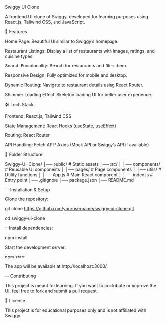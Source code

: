 Swiggy UI Clone

A frontend UI clone of Swiggy, developed for learning purposes using React.js, Tailwind CSS, and JavaScript.

🚀 Features

Home Page: Beautiful UI similar to Swiggy’s homepage.

Restaurant Listings: Display a list of restaurants with images, ratings, and cuisine types.

Search Functionality: Search for restaurants and filter them.

Responsive Design: Fully optimized for mobile and desktop.

Dynamic Routing: Navigate to restaurant details using React Router.

Shimmer Loading Effect: Skeleton loading UI for better user experience.

🛠️ Tech Stack

Frontend: React.js, Tailwind CSS

State Management: React Hooks (useState, useEffect)

Routing: React Router

API Handling: Fetch API / Axios (Mock API or Swiggy’s API if available)

📂 Folder Structure

Swiggy-UI-Clone/
│── public/         # Static assets
│── src/
│   │── components/  # Reusable UI components
│   │── pages/       # Page components
│   │── utils/       # Utility functions
│   │── App.js       # Main React component
│   │── index.js     # Entry point
│── .gitignore
│── package.json
│── README.md

-- Installation & Setup

Clone the repository:

git clone https://github.com/yourusername/swiggy-ui-clone.git

cd swiggy-ui-clone


--Install dependencies:


npm install

Start the development server:

npm start

The app will be available at http://localhost:3000/.

-- Contributing

This project is meant for learning. If you want to contribute or improve the UI, feel free to fork and submit a pull request.

📜 License

This project is for educational purposes only and is not affiliated with Swiggy.

